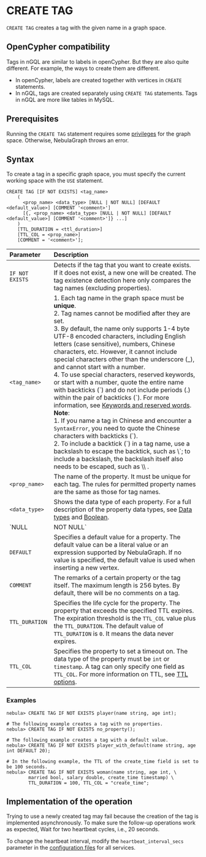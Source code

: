 # CREATE TAG

`CREATE TAG` creates a tag with the given name in a graph space.

## OpenCypher compatibility

Tags in nGQL are similar to labels in openCypher. But they are also quite different. For example, the ways to create them are different.

* In openCypher, labels are created together with vertices in `CREATE` statements.
* In nGQL, tags are created separately using `CREATE TAG` statements. Tags in nGQL are more like tables in MySQL.

## Prerequisites

Running the `CREATE TAG` statement requires some [privileges](../../7.data-security/1.authentication/3.role-list.md) for the graph space. Otherwise, NebulaGraph throws an error.

## Syntax

To create a tag in a specific graph space, you must specify the current working space with the `USE` statement.

```ngql
CREATE TAG [IF NOT EXISTS] <tag_name>
    (
      <prop_name> <data_type> [NULL | NOT NULL] [DEFAULT <default_value>] [COMMENT '<comment>']
      [{, <prop_name> <data_type> [NULL | NOT NULL] [DEFAULT <default_value>] [COMMENT '<comment>']} ...] 
    )
    [TTL_DURATION = <ttl_duration>]
    [TTL_COL = <prop_name>]
    [COMMENT = '<comment>'];
```

|Parameter|Description|
|:---|:---|
|`IF NOT EXISTS`|Detects if the tag that you want to create exists. If it does not exist, a new one will be created. The tag existence detection here only compares the tag names (excluding properties).|
|`<tag_name>`|1. Each tag name in the graph space must be **unique**. <br>2. Tag names cannot be modified after they are set.<br/> 3. By default, the name only supports 1-4 byte UTF-8 encoded characters, including English letters (case sensitive), numbers, Chinese characters, etc. However, it cannot include special characters other than the underscore (_), and cannot start with a number.<br/> 4. To use special characters, reserved keywords, or start with a number, quote the entire name with backticks (\`) and do not include periods (.) within the pair of backticks (\`). For more information, see [Keywords and reserved words](../../3.ngql-guide/1.nGQL-overview/keywords-and-reserved-words.md). <br/>**Note**:<br/>1. If you name a tag in Chinese and encounter a `SyntaxError`, you need to quote the Chinese characters with backticks (\`). <br/>2. To include a backtick (\`) in a tag name, use a backslash to escape the backtick, such as \\\`; to include a backslash, the backslash itself also needs to be escaped, such as \\\ .  |
|`<prop_name>`|The name of the property. It must be unique for each tag. The rules for permitted property names are the same as those for tag names.|
|`<data_type>`|Shows the data type of each property. For a full description of the property data types, see [Data types](../3.data-types/1.numeric.md) and [Boolean](../3.data-types/2.boolean.md).|
|`NULL | NOT NULL`|Specifies if the property supports `NULL | NOT NULL`. The default value is `NULL`. |
|`DEFAULT`|Specifies a default value for a property. The default value can be a literal value or an expression supported by NebulaGraph. If no value is specified, the default value is used when inserting a new vertex.| 
|`COMMENT`|The remarks of a certain property or the tag itself. The maximum length is 256 bytes. By default, there will be no comments on a tag.|
|`TTL_DURATION`|Specifies the life cycle for the property. The property that exceeds the specified TTL expires. The expiration threshold is the `TTL_COL` value plus the `TTL_DURATION`. The default value of `TTL_DURATION` is `0`. It means the data never expires.|
|`TTL_COL`|Specifies the property to set a timeout on. The data type of the property must be `int` or `timestamp`. A tag can only specify one field as `TTL_COL`. For more information on TTL, see [TTL options](../8.clauses-and-options/ttl-options.md).|

### Examples

```ngql
nebula> CREATE TAG IF NOT EXISTS player(name string, age int);

# The following example creates a tag with no properties.
nebula> CREATE TAG IF NOT EXISTS no_property(); 

# The following example creates a tag with a default value.
nebula> CREATE TAG IF NOT EXISTS player_with_default(name string, age int DEFAULT 20);

# In the following example, the TTL of the create_time field is set to be 100 seconds.
nebula> CREATE TAG IF NOT EXISTS woman(name string, age int, \
        married bool, salary double, create_time timestamp) \
        TTL_DURATION = 100, TTL_COL = "create_time";
```

## Implementation of the operation

Trying to use a newly created tag may fail because the creation of the tag is implemented asynchronously. To make sure the follow-up operations work as expected, Wait for two heartbeat cycles, i.e., 20 seconds.

To change the heartbeat interval, modify the `heartbeat_interval_secs` parameter in the [configuration files](../../5.configurations-and-logs/1.configurations/1.configurations.md) for all services.
